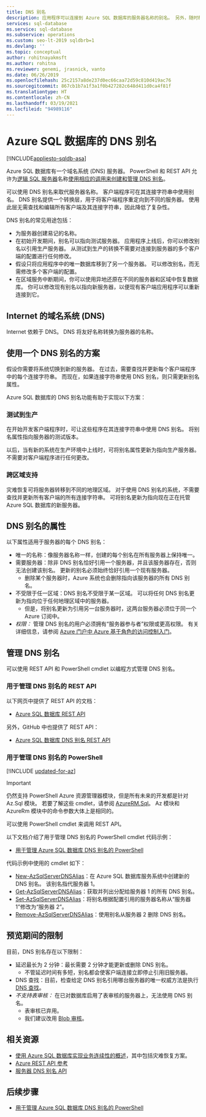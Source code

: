 ```yaml
---
title: DNS 别名
description: 应用程序可以连接到 Azure SQL 数据库的服务器名称的别名。 另外，随时都可以更改别名所指向的 SQL 数据库，以方便执行测试和其他操作。
services: sql-database
ms.service: sql-database
ms.subservice: operations
ms.custom: seo-lt-2019 sqldbrb=1
ms.devlang: ''
ms.topic: conceptual
author: rohitnayakmsft
ms.author: rohitna
ms.reviewer: genemi, jrasnick, vanto
ms.date: 06/26/2019
ms.openlocfilehash: 25c2157a8de237d0ec66caa72d59c810d419ac76
ms.sourcegitcommit: 867cb1b7a1f3a1f0b427282c648d411d0ca4f81f
ms.translationtype: HT
ms.contentlocale: zh-CN
ms.lasthandoff: 03/19/2021
ms.locfileid: "94989116"
---
```

# <a name="dns-alias-for-azure-sql-database"></a>Azure SQL 数据库的 DNS 别名
[!INCLUDE[appliesto-sqldb-asa](../includes/appliesto-sqldb-asa.md)]

Azure SQL 数据库有一个域名系统 (DNS) 服务器。 PowerShell 和 REST API 允许为[逻辑 SQL 服务器](logical-servers.md)名称[使用相应的调用来创建和管理 DNS 别名](#anchor-powershell-code-62x)。

可以使用 DNS 别名来取代服务器名称。 客户端程序可在其连接字符串中使用别名。 DNS 别名提供一个转换层，用于将客户端程序重定向到不同的服务器。 使用此层无需查找和编辑所有客户端及其连接字符串，因此降低了复杂性。

DNS 别名的常见用途包括：

- 为服务器创建易记的名称。
- 在初始开发期间，别名可以指向测试服务器。 应用程序上线后，你可以修改别名以引用生产服务器。 从测试到生产的转换不需要对连接到服务器的多个客户端的配置进行任何修改。
- 假设只将应用程序中的唯一数据库移到了另一个服务器。 可以修改别名，而无需修改多个客户端的配置。
- 在区域服务中断期间，你可以使用异地还原在不同的服务器和区域中恢复数据库。 你可以修改现有别名以指向新服务器，以便现有客户端应用程序可以重新连接到它。

## <a name="domain-name-system-dns-of-the-internet"></a>Internet 的域名系统 (DNS)

Internet 依赖于 DNS。 DNS 将友好名称转换为服务器的名称。

## <a name="scenarios-with-one-dns-alias"></a>使用一个 DNS 别名的方案

假设你需要将系统切换到新的服务器。 在过去，需要查找并更新每个客户端程序中的每个连接字符串。 而现在，如果连接字符串使用 DNS 别名，则只需更新别名属性。

Azure SQL 数据库的 DNS 别名功能有助于实现以下方案：

### <a name="test-to-production"></a>测试到生产

在开始开发客户端程序时，可让这些程序在其连接字符串中使用 DNS 别名。 将别名属性指向服务器的测试版本。

以后，当有新的系统在生产环境中上线时，可将别名属性更新为指向生产服务器。 不需要对客户端程序进行任何更改。

### <a name="cross-region-support"></a>跨区域支持

灾难恢复可将服务器转移到不同的地理区域。 对于使用 DNS 别名的系统，不需要查找并更新所有客户端的所有连接字符串。 可将别名更新为指向现在正在托管 Azure SQL 数据库的新服务器。

## <a name="properties-of-a-dns-alias"></a>DNS 别名的属性

以下属性适用于服务器的每个 DNS 别名：

- 唯一的名称：像服务器名称一样，创建的每个别名在所有服务器上保持唯一。
- 需要服务器：除非 DNS 别名恰好引用一个服务器，并且该服务器存在，否则无法创建该别名。 更新的别名必须始终恰好引用一个现有服务器。
  - 删除某个服务器时，Azure 系统也会删除指向该服务器的所有 DNS 别名。
- 不受限于任一区域：DNS 别名不受限于某一区域。 可以将任何 DNS 别名更新为指向位于任何地理区域中的服务器。
  - 但是，将别名更新为引用另一台服务器时，这两台服务器必须位于同一个 Azure 订阅中。
- *权限：* 管理 DNS 别名的用户必须拥有“服务器参与者”权限或更高权限。 有关详细信息，请参阅 [Azure 门户中 Azure 基于角色的访问控制入门](../../role-based-access-control/overview.md)。

## <a name="manage-your-dns-aliases"></a>管理 DNS 别名

可以使用 REST API 和 PowerShell cmdlet 以编程方式管理 DNS 别名。

### <a name="rest-apis-for-managing-your-dns-aliases"></a>用于管理 DNS 别名的 REST API

以下网页中提供了 REST API 的文档：

- [Azure SQL 数据库 REST API](/rest/api/sql/)

另外，GitHub 中也提供了 REST API：

- [Azure SQL 数据库 DNS 别名 REST API](https://github.com/Azure/azure-rest-api-specs/blob/master/specification/sql/resource-manager/Microsoft.Sql/preview/2017-03-01-preview/serverDnsAliases.json)

<a name="anchor-powershell-code-62x"></a>

### <a name="powershell-for-managing-your-dns-aliases"></a>用于管理 DNS 别名的 PowerShell

[!INCLUDE [updated-for-az](../../../includes/updated-for-az.md)]
> [!IMPORTANT]
> 仍然支持 PowerShell Azure 资源管理器模块，但是所有未来的开发都是针对 Az.Sql 模块。 若要了解这些 cmdlet，请参阅 [AzureRM.Sql](/powershell/module/AzureRM.Sql/)。 Az 模块和 AzureRm 模块中的命令参数大体上是相同的。

可以使用 PowerShell cmdlet 来调用 REST API。

以下文档介绍了用于管理 DNS 别名的 PowerShell cmdlet 代码示例：

- [用于管理 Azure SQL 数据库 DNS 别名的 PowerShell](dns-alias-powershell-create.md)

代码示例中使用的 cmdlet 如下：

- [New-AzSqlServerDNSAlias](/powershell/module/az.Sql/New-azSqlServerDnsAlias)：在 Azure SQL 数据库服务系统中创建新的 DNS 别名。 该别名指代服务器 1。
- [Get-AzSqlServerDNSAlias](/powershell/module/az.Sql/Get-azSqlServerDnsAlias)：获取并列出分配给服务器 1 的所有 DNS 别名。
- [Set-AzSqlServerDNSAlias](/powershell/module/az.Sql/Set-azSqlServerDnsAlias)：将别名根据配置引用的服务器名称从“服务器 1”修改为“服务器 2”。
- [Remove-AzSqlServerDNSAlias](/powershell/module/az.Sql/Remove-azSqlServerDnsAlias)：使用别名从服务器 2 删除 DNS 别名。

## <a name="limitations-during-preview"></a>预览期间的限制

目前，DNS 别名存在以下限制：

- 延迟最长为 2 分钟：最长需要 2 分钟才能更新或删除 DNS 别名。
  - 不管延迟时间有多短，别名都会使客户端连接立即停止引用旧服务器。
- DNS 查找：目前，检查给定 DNS 别名引用哪台服务器的唯一权威方法是执行 [DNS 查找](/windows-server/administration/windows-commands/nslookup)。
- _不支持表审核：_ 在已对数据库启用了表审核的服务器上，无法使用 DNS 别名。
  - 表审核已弃用。
  - 我们建议改用 [Blob 审核](../../azure-sql/database/auditing-overview.md)。

## <a name="related-resources"></a>相关资源

- [使用 Azure SQL 数据库实现业务连续性的概述](business-continuity-high-availability-disaster-recover-hadr-overview.md)，其中包括灾难恢复方案。
- [Azure REST API 参考](/rest/api/azure/)
- [服务器 DNS 别名 API](/rest/api/sql/serverdnsaliases)

## <a name="next-steps"></a>后续步骤

- [用于管理 Azure SQL 数据库 DNS 别名的 PowerShell](dns-alias-powershell-create.md)